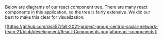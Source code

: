 Below are diagrams of our react component tree. There are many react components in this application, so the tree is fairly extensive. We did our best to make this clear for visualization.

[[https://github.com/cis557/fall-2021-project-group-centric-social-network-team-21/blob/development/React-Components.png|alt=react-components]]